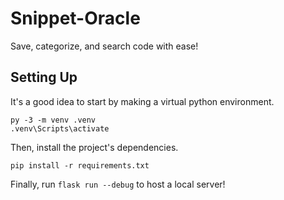 # Snippet-Oracle

Save, categorize, and search code with ease!

## Setting Up

It's a good idea to start by making a virtual python environment.
```
py -3 -m venv .venv
.venv\Scripts\activate
```

Then, install the project's dependencies.
```
pip install -r requirements.txt
```

Finally, run `flask run --debug` to host a local server!
